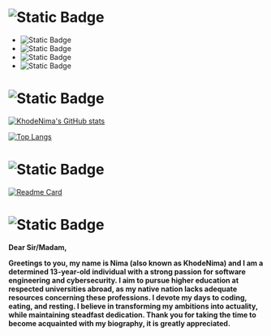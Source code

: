 
# ![Static Badge](https://img.shields.io/badge/Informations-%238B0000?style=soci&logoColor=country&color=%238B0000)



- ![Static Badge](https://img.shields.io/badge/Nima-%238B0000?style=soci&label=Name&color=%238B0000)
- ![Static Badge](https://img.shields.io/badge/13-%238B0000?style=soci&logoColor=%238B0000&label=Age&color=%238B0000)
- ![Static Badge](https://img.shields.io/badge/Iran-%238B0000?style=soci&logoColor=country&label=Motherland%20%3A%20&color=%238B0000)
- ![Static Badge](https://img.shields.io/badge/Software%20engineering,%20CyberSecurity-%238B0000?style=soci&logoColor=country&label=Interested%20in%20%3A%20&color=%238B0000)



# ![Static Badge](https://img.shields.io/badge/Skills_And_conditions-%238B0000?style=soci&logoColor=country&color=%238B0000)
[![KhodeNima's GitHub stats](https://github-readme-stats.vercel.app/api?username=KhodeNima&show_icons=true&theme=shadow_red&rank_icon=github&card_width=500x&ring_color=#000000)](https://github.com/anuraghazra/github-readme-stats)

[![Top Langs](https://github-readme-stats.vercel.app/api/top-langs/?username=KhodeNima&layout=compact&theme=shadow_red&card_width=500x)](https://github.com/KhodeNima/github-readme-stats)

# ![Static Badge](https://img.shields.io/badge/Currently_working_on-%238B0000?style=soci&logoColor=country&color=%238B0000)

[![Readme Card](https://github-readme-stats.vercel.app/api/pin/?username=KhodeNima&repo=NyvoHabit&theme=shadow_red)](https://github.com/anuraghazra/github-readme-stats)

# ![Static Badge](https://img.shields.io/badge/Description-%238B0000?style=soci&logoColor=country&color=%238B0000)



**Dear Sir/Madam,**

**Greetings to you, my name is Nima (also known as KhodeNima) and I am a determined 13-year-old individual with a strong passion for software engineering and cybersecurity. I aim to pursue higher education at respected universities abroad, as my native nation lacks adequate resources concerning these professions. I devote my days to coding, eating, and resting. I believe in transforming my ambitions into actuality, while maintaining steadfast dedication. Thank you for taking the time to become acquainted with my biography, it is greatly appreciated.**

